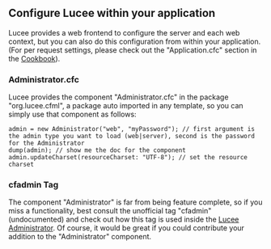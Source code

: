 <!--
{
  "title": "Configure Lucee within your Application",
  "id": "cookbook-configuration-administrator-cfc",
  "description": "How to configure Lucee within your application using Administrator.cfc and cfadmin tag.",
  "keywords": [
    "Administrator.cfc",
    "cfadmin",
    "Configuration",
    "Lucee",
    "Web context",
    "Server configuration"
  ]
}
-->
## Configure Lucee within your application

Lucee provides a web frontend to configure the server and each web context, but you can also do this configuration from within your application.
(For per request settings, please check out the "Application.cfc" section in the [Cookbook](/guides/cookbooks.html)).

### Administrator.cfc

Lucee provides the component "Administrator.cfc" in the package "org.lucee.cfml", a package auto imported in any template, so you can simply use that component as follows:

```cfs
admin = new Administrator("web", "myPassword"); // first argument is the admin type you want to load (web|server), second is the password for the Administrator
dump(admin); // show me the doc for the component
admin.updateCharset(resourceCharset: "UTF-8"); // set the resource charset
```

### cfadmin Tag

The component "Administrator" is far from being feature complete, so if you miss a functionality, best consult the unofficial tag "cfadmin" (undocumented) and check out how this tag is used inside the [Lucee Administrator](https://github.com/lucee/Lucee/blob/5.2/core/src/main/java/resource/component/org/lucee/cfml/Administrator.cfc).
Of course, it would be great if you could contribute your addition to the "Administrator" component.
